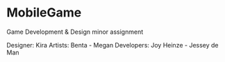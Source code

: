 # MobileGame
Game Development &amp; Design minor assignment 


Designer: Kira
Artists: Benta  -  Megan
Developers: Joy Heinze - Jessey de Man
